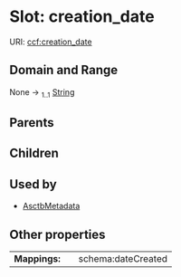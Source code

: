 
# Slot: creation_date




URI: [ccf:creation_date](http://purl.org/ccf/creation_date)


## Domain and Range

None &#8594;  <sub>1..1</sub> [String](types/String.md)

## Parents


## Children


## Used by

 * [AsctbMetadata](AsctbMetadata.md)

## Other properties

|  |  |  |
| --- | --- | --- |
| **Mappings:** | | schema:dateCreated |


